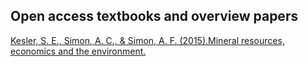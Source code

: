 ## Open access textbooks and overview papers

[Kesler, S. E., Simon, A. C., & Simon, A. F. (2015).Mineral resources, economics and the environment.](https://deepblue.lib.umich.edu/handle/2027.42/192747)
